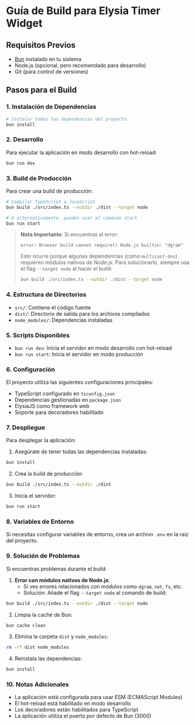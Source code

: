 # Guía de Build para Elysia Timer Widget

## Requisitos Previos

- [Bun](https://bun.sh/) instalado en tu sistema
- Node.js (opcional, pero recomendado para desarrollo)
- Git (para control de versiones)

## Pasos para el Build

### 1. Instalación de Dependencias

```bash
# Instalar todas las dependencias del proyecto
bun install
```

### 2. Desarrollo

Para ejecutar la aplicación en modo desarrollo con hot-reload:

```bash
bun run dev
```

### 3. Build de Producción

Para crear una build de producción:

```bash
# Compilar TypeScript a JavaScript
bun build ./src/index.ts --outdir ./dist --target node

# O alternativamente, puedes usar el comando start
bun run start
```

> **Nota Importante**: Si encuentras el error:
> ```
> error: Browser build cannot require() Node.js builtin: "dgram"
> ```
> 
> Esto ocurre porque algunas dependencias (como `multicast-dns`) requieren módulos nativos de Node.js. Para solucionarlo, siempre usa el flag `--target node` al hacer el build:
> ```bash
> bun build ./src/index.ts --outdir ./dist --target node
> ```

### 4. Estructura de Directorios

- `src/`: Contiene el código fuente
- `dist/`: Directorio de salida para los archivos compilados
- `node_modules/`: Dependencias instaladas

### 5. Scripts Disponibles

- `bun run dev`: Inicia el servidor en modo desarrollo con hot-reload
- `bun run start`: Inicia el servidor en modo producción

### 6. Configuración

El proyecto utiliza las siguientes configuraciones principales:

- TypeScript configurado en `tsconfig.json`
- Dependencias gestionadas en `package.json`
- ElysiaJS como framework web
- Soporte para decoradores habilitado

### 7. Despliegue

Para desplegar la aplicación:

1. Asegúrate de tener todas las dependencias instaladas:
```bash
bun install
```

2. Crea la build de producción:
```bash
bun build ./src/index.ts --outdir ./dist
```

3. Inicia el servidor:
```bash
bun run start
```

### 8. Variables de Entorno

Si necesitas configurar variables de entorno, crea un archivo `.env` en la raíz del proyecto.

### 9. Solución de Problemas

Si encuentras problemas durante el build:

1. **Error con módulos nativos de Node.js**:
   - Si ves errores relacionados con módulos como `dgram`, `net`, `fs`, etc.
   - Solución: Añade el flag `--target node` al comando de build:
```bash
bun build ./src/index.ts --outdir ./dist --target node
```

2. Limpia la caché de Bun:
```bash
bun cache clean
```

3. Elimina la carpeta `dist` y `node_modules`:
```bash
rm -rf dist node_modules
```

4. Reinstala las dependencias:
```bash
bun install
```

### 10. Notas Adicionales

- La aplicación está configurada para usar ESM (ECMAScript Modules)
- El hot-reload está habilitado en modo desarrollo
- Los decoradores están habilitados para TypeScript
- La aplicación utiliza el puerto por defecto de Bun (3000) 